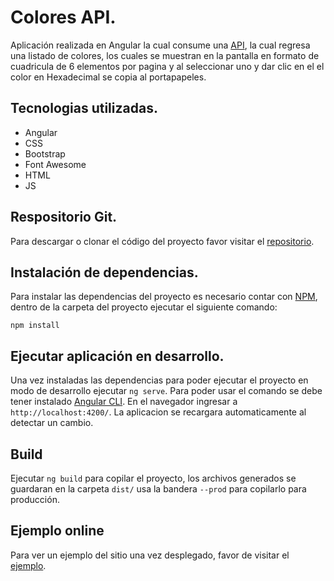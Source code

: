 # Colores API.

Aplicación realizada en Angular la cual consume una [API](https://reqres.in/api/colors), la cual regresa una listado de colores, los cuales se muestran en la pantalla en formato de cuadricula de 6 elementos por pagina y al seleccionar uno y dar clic en el el color en Hexadecimal se copia al portapapeles.

## Tecnologias utilizadas.

* Angular
* CSS
* Bootstrap
* Font Awesome
* HTML
* JS

## Respositorio Git.

Para descargar o clonar el código del proyecto favor visitar el [repositorio](https://github.com/FaytMx/colors).

## Instalación de dependencias.

Para instalar las dependencias del proyecto es necesario contar con [NPM](https://www.npmjs.com/), dentro de la carpeta del proyecto ejecutar el siguiente comando:

```
npm install
```

## Ejecutar aplicación en desarrollo.

Una vez instaladas las dependencias para poder ejecutar el proyecto en modo de desarrollo ejecutar `ng serve`. Para poder usar el comando se debe tener instalado [Angular CLI](https://angular.io/cli). En el navegador ingresar a  `http://localhost:4200/`. La aplicacion se recargara automaticamente al detectar un cambio.


## Build

Ejecutar `ng build` para copilar el proyecto, los archivos generados se guardaran en la carpeta `dist/` usa la bandera  `--prod` para copilarlo para producción.


## Ejemplo online

Para ver un ejemplo del sitio una vez desplegado, favor de visitar el [ejemplo](https://goofy-ardinghelli-8bbf5f.netlify.app/).
